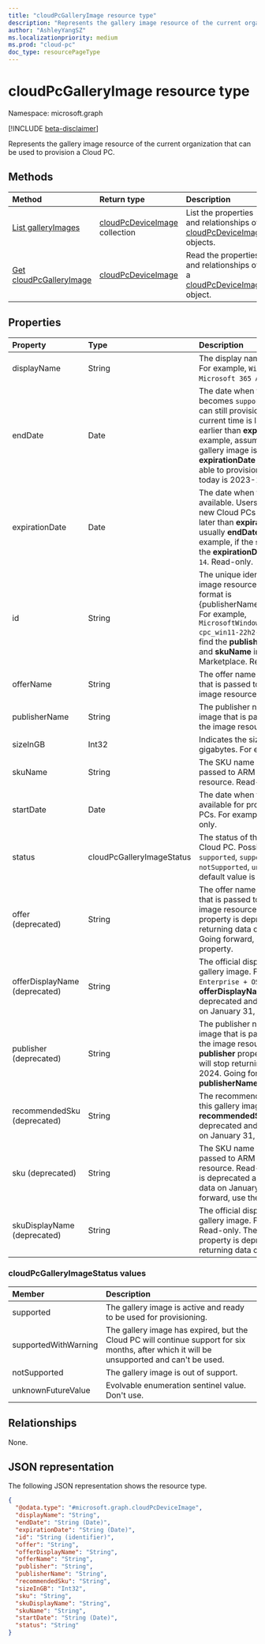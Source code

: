 ```yaml
---
title: "cloudPcGalleryImage resource type"
description: "Represents the gallery image resource of the current organization that can be used to provision a Cloud PC."
author: "AshleyYangSZ"
ms.localizationpriority: medium
ms.prod: "cloud-pc"
doc_type: resourcePageType
---
```


# cloudPcGalleryImage resource type

Namespace: microsoft.graph

[!INCLUDE [beta-disclaimer](../../includes/beta-disclaimer.md)]

Represents the gallery image resource of the current organization that can be used to provision a Cloud PC.

## Methods

|Method|Return type|Description|
|:---|:---|:---|
|[List galleryImages](../api/virtualendpoint-list-deviceimages.md)|[cloudPcDeviceImage](../resources/cloudpcgalleryimage.md) collection|List the properties and relationships of [cloudPcDeviceImage](../resources/cloudpcgalleryimage.md) objects.|
|[Get cloudPcGalleryImage](../api/cloudpcgalleryimage-get.md)|[cloudPcDeviceImage](../resources/cloudpcgalleryimage.md)|Read the properties and relationships of a [cloudPcDeviceImage](../resources/cloudpcgalleryimage.md) object.|

## Properties

|Property|Type|Description|
|:---|:---|:---|
|displayName|String|The display name of this gallery image. For example, `Windows 11 Enterprise + Microsoft 365 Apps 22H2`. Read-only.|
|endDate|Date|The date when the status of image becomes `supportedWithWarning`. Users can still provision new Cloud PCs if the current time is later than **endDate** and earlier than **expirationDate**. For example, assume the **endDate** of a gallery image is `2023-9-14` and **expirationDate** is `2024-3-14`, users are able to provision new Cloud PCs if today is 2023-10-01. Read-only.|
|expirationDate|Date|The date when the image is no longer available. Users are unable to provision new Cloud PCs if the current time is later than **expirationDate**. The value is usually **endDate** plus six months. For example, if the **startDate** is `2025-10-14`, the **expirationDate** is usually `2026-04-14`. Read-only.|
|id|String|The unique identifier (ID) of the gallery image resource on Cloud PC. The ID format is {publisherName_offerName_skuName}. For example, `MicrosoftWindowsDesktop_windows-ent-cpc_win11-22h2-ent-cpc-m365`. You can find the **publisherName**, **offerName**, and **skuName** in the Azure Marketplace. Read-only.|
|offerName|String|The offer name of this gallery image that is passed to ARM to retrieve the image resource. Read-only.|
|publisherName|String|The publisher name of this gallery image that is passed to ARM to retrieve the image resource. Read-only.|
|sizeInGB|Int32|Indicates the size of this image in gigabytes. For example, `64`. Read-only.|
|skuName|String|The SKU name of this image that is passed to ARM to retrieve the image resource. Read-only.|
|startDate|Date| The date when the Cloud PC image is available for provisioning new Cloud PCs. For example, `2022-09-20`. Read-only.|
|status|cloudPcGalleryImageStatus|The status of the gallery image on the Cloud PC. Possible values are: `supported`, `supportedWithWarning`, `notSupported`, `unknownFutureValue`. The default value is `supported`. Read-only.|
|offer (deprecated)|String|The offer name of this gallery image that is passed to ARM to retrieve the image resource. Read-only. The **offer** property is deprecated and will stop returning data on January 31, 2024. Going forward, use the **offerName** property.|
|offerDisplayName (deprecated)|String|The official display offer name of this gallery image. For example, `Windows 10 Enterprise + OS Optimizations`. The **offerDisplayName** property is deprecated and will stop returning data on January 31, 2024.|
|publisher (deprecated)|String|The publisher name of this gallery image that is passed to ARM to retrieve the image resource. Read-only. The **publisher** property is deprecated and will stop returning data on January 31, 2024. Going forward, use the **publisherName** property.|
|recommendedSku (deprecated)|String|The recommended Cloud PC SKU for this gallery image. Read-only. The **recommendedSku** property is deprecated and will stop returning data on January 31, 2024.|
|sku (deprecated)|String|The SKU name of this image that is passed to ARM to retrieve the image resource. Read-only. The **sku** property is deprecated and will stop returning data on January 31, 2024. Going forward, use the **skuName** property.|
|skuDisplayName (deprecated)|String|The official display SKU name of this gallery image. For example, `2004`. Read-only. The **skuDisplayName** property is deprecated and will stop returning data on January 31, 2024.|

### cloudPcGalleryImageStatus values

|Member|Description|
|:---|:---|
|supported|The gallery image is active and ready to be used for provisioning.|
|supportedWithWarning|The gallery image has expired, but the Cloud PC will continue support for six months, after which it will be unsupported and can't be used.|
|notSupported|The gallery image is out of support. |
|unknownFutureValue|Evolvable enumeration sentinel value. Don't use. |

## Relationships

None.

## JSON representation

The following JSON representation shows the resource type.

<!-- {
  "blockType": "resource",
  "keyProperty": "id",
  "@odata.type": "microsoft.graph.cloudPcGalleryImage",
  "baseType": "microsoft.graph.entity",
  "openType": false
}
-->
``` json
{
  "@odata.type": "#microsoft.graph.cloudPcDeviceImage",
  "displayName": "String",
  "endDate": "String (Date)",
  "expirationDate": "String (Date)",
  "id": "String (identifier)",
  "offer": "String",
  "offerDisplayName": "String",
  "offerName": "String",
  "publisher": "String",
  "publisherName": "String",
  "recommendedSku": "String",
  "sizeInGB": "Int32",
  "sku": "String",
  "skuDisplayName": "String",
  "skuName": "String",
  "startDate": "String (Date)",
  "status": "String"
}
```
